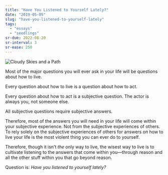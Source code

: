 ```yaml
---
title: "Have You Listened to Yourself Lately?"
date: "2019-05-05"
slug: "have-you-listened-to-yourself-lately"
tags:
  - "essays"
  - "seedlings"
sr-due: 2022-08-20
sr-interval: 3
sr-ease: 250
---
```


![Cloudy Skies and a Path](golden-road.jpg)

Most of the major questions you will ever ask in your life will be questions about how to live.

Every question about how to live is a question about how to act.

Every question about how to act is a subjective question. The actor is always you, not someone else.

All subjective questions require subjective answers.

Therefore, most of the answers you will need in your life will come within your subjective experience. Not from the subjective experiences of others. To rely solely on the subjective experiences of others for answers on how to live your life is the most violent thing you can ever do to yourself.

Therefore, though it isn't _the_ only way to live, the wisest way to live is to cultivate listening to the answers that come within you—through reason and all the other stuff within you that go beyond reason.

Question is: _Have you listened to yourself lately?_

